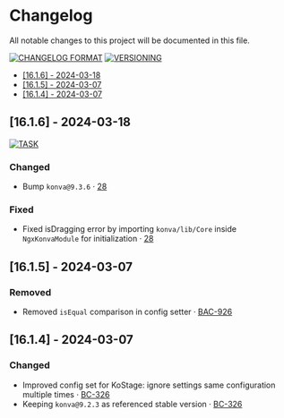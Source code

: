 # Changelog

All notable changes to this project will be documented in this file.

[![CHANGELOG
FORMAT](https://img.shields.io/badge/Format-keepachangelog-orange.svg)](https://keepachangelog.com/en/1.0.0/) [![VERSIONING](https://img.shields.io/badge/Versioning-semver-red.svg)](https://semver.org/spec/v2.0.0.html)

- [[16.1.6] - 2024-03-18](#1616---2024-03-18)
- [[16.1.5] - 2024-03-07](#1615---2024-03-07)
- [[16.1.4] - 2024-03-07](#1614---2024-03-07)

## [16.1.6] - 2024-03-18

[![TASK](https://img.shields.io/badge/TASK-28-default.svg)](https://github.com/ctinnovation/ngx-konva/issues/28) 

### Changed

- Bump `konva@9.3.6` ‧ [28](https://github.com/ctinnovation/ngx-konva/issues/28)

### Fixed

- Fixed isDragging error by importing `konva/lib/Core` inside `NgxKonvaModule` for initialization ‧ [28](https://github.com/ctinnovation/ngx-konva/issues/28)
## [16.1.5] - 2024-03-07


### Removed

- Removed `isEqual` comparison in config setter ‧ [BAC-926]()
## [16.1.4] - 2024-03-07


### Changed

- Improved config set for KoStage: ignore settings same configuration multiple times ‧ [BC-326]()
- Keeping `konva@9.2.3` as referenced stable version ‧ [BC-326]()
